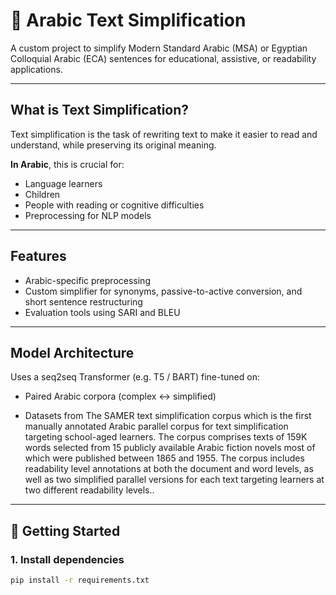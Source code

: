 # 🕌 Arabic Text Simplification

A custom project to simplify Modern Standard Arabic (MSA) or Egyptian Colloquial Arabic (ECA) sentences for educational, assistive, or readability applications.

---

##  What is Text Simplification?

Text simplification is the task of rewriting text to make it easier to read and understand, while preserving its original meaning.

**In Arabic**, this is crucial for:
- Language learners
- Children
- People with reading or cognitive difficulties
- Preprocessing for NLP models

---

##  Features

- Arabic-specific preprocessing
- Custom simplifier for synonyms, passive-to-active conversion, and short sentence restructuring
- Evaluation tools using SARI and BLEU

---

## Model Architecture 

Uses a seq2seq Transformer (e.g. T5 / BART) fine-tuned on:
- Paired Arabic corpora (complex ↔ simplified)

  
- Datasets from The SAMER text simplification corpus which is the first manually
annotated Arabic parallel corpus for text simplification
targeting school-aged learners. The corpus comprises texts
of 159K words selected from 15 publicly available Arabic
fiction novels most of which were published between 1865
and 1955. The corpus includes readability level annotations
at both the document and word levels, as well as two
simplified parallel versions for each text targeting
learners at two different readability levels..

---

## 🚀 Getting Started

### 1. Install dependencies
```bash
pip install -r requirements.txt
